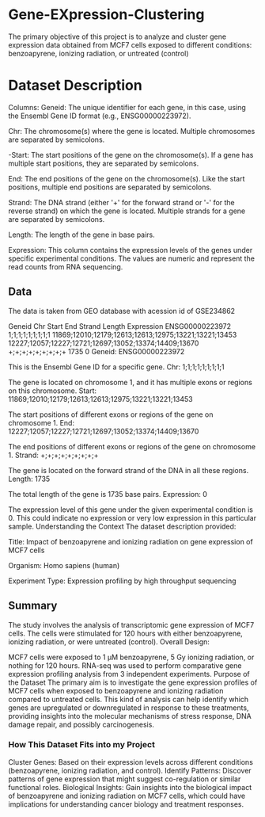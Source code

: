 # Gene-EXpression-Clustering
The primary objective of this project is to analyze and cluster gene expression data obtained from MCF7 cells exposed to different conditions: benzoapyrene, ionizing radiation, or untreated (control)
# Dataset Description
Columns:
Geneid: The unique identifier for each gene, in this case, using the Ensembl Gene ID format (e.g., ENSG00000223972).

Chr: The chromosome(s) where the gene is located. Multiple chromosomes are separated by semicolons.

-Start: The start positions of the gene on the chromosome(s). If a gene has multiple start positions, they are separated by semicolons.

End: The end positions of the gene on the chromosome(s). Like the start positions, multiple end positions are separated by semicolons.

Strand: The DNA strand (either '+' for the forward strand or '-' for the reverse strand) on which the gene is located. Multiple strands for a gene are separated by semicolons.

Length: The length of the gene in base pairs.

Expression: This column contains the expression levels of the genes under specific experimental conditions. The values are numeric and represent the read counts from RNA sequencing.

## Data
The data is taken from GEO database with acession id of GSE234862 

Geneid	Chr	Start	End	Strand	Length	Expression
ENSG00000223972	1;1;1;1;1;1;1;1;1	11869;12010;12179;12613;12613;12975;13221;13221;13453	12227;12057;12227;12721;12697;13052;13374;14409;13670	+;+;+;+;+;+;+;+;+	1735	0
Geneid: ENSG00000223972

This is the Ensembl Gene ID for a specific gene.
Chr: 1;1;1;1;1;1;1;1;1

The gene is located on chromosome 1, and it has multiple exons or regions on this chromosome.
Start: 11869;12010;12179;12613;12613;12975;13221;13221;13453

The start positions of different exons or regions of the gene on chromosome 1.
End: 12227;12057;12227;12721;12697;13052;13374;14409;13670

The end positions of different exons or regions of the gene on chromosome 1.
Strand: +;+;+;+;+;+;+;+;+

The gene is located on the forward strand of the DNA in all these regions.
Length: 1735

The total length of the gene is 1735 base pairs.
Expression: 0

The expression level of this gene under the given experimental condition is 0. This could indicate no expression or very low expression in this particular sample.
Understanding the Context
The dataset description provided:

Title: Impact of benzoapyrene and ionizing radiation on gene expression of MCF7 cells

Organism: Homo sapiens (human)

Experiment Type: Expression profiling by high throughput sequencing

## Summary

The study involves the analysis of transcriptomic gene expression of MCF7 cells.
The cells were stimulated for 120 hours with either benzoapyrene, ionizing radiation, or were untreated (control).
Overall Design:

MCF7 cells were exposed to 1 µM benzoapyrene, 5 Gy ionizing radiation, or nothing for 120 hours.
RNA-seq was used to perform comparative gene expression profiling analysis from 3 independent experiments.
Purpose of the Dataset
The primary aim is to investigate the gene expression profiles of MCF7 cells when exposed to benzoapyrene and ionizing radiation compared to untreated cells. This kind of analysis can help identify which genes are upregulated or downregulated in response to these treatments, providing insights into the molecular mechanisms of stress response, DNA damage repair, and possibly carcinogenesis.

### How This Dataset Fits into my Project

Cluster Genes: Based on their expression levels across different conditions (benzoapyrene, ionizing radiation, and control).
Identify Patterns: Discover patterns of gene expression that might suggest co-regulation or similar functional roles.
Biological Insights: Gain insights into the biological impact of benzoapyrene and ionizing radiation on MCF7 cells, which could have implications for understanding cancer biology and treatment responses.
